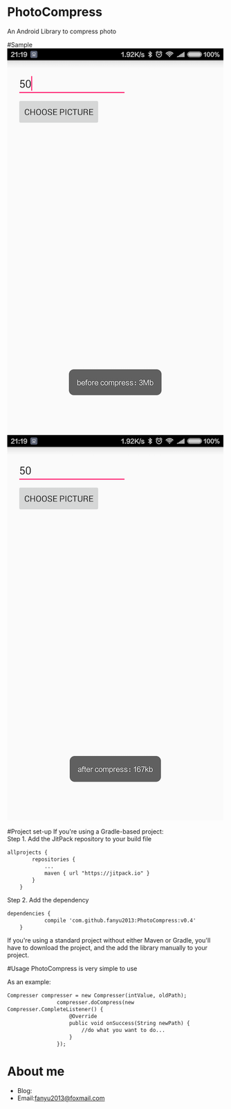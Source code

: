 # PhotoCompress
An Android Library to compress photo

#Sample
![image](https://github.com/fanyu2013/PhotoCompress/blob/master/myPicture01.png)
<br/>
![image](https://github.com/fanyu2013/PhotoCompress/blob/master/myPicture02.png)

#Project set-up
If you're using a Gradle-based project:
<br/>
Step 1. Add the JitPack repository to your build file
~~~
allprojects {
		repositories {
			...
			maven { url "https://jitpack.io" }
		}
	}
~~~
Step 2. Add the dependency
~~~
dependencies {
	        compile 'com.github.fanyu2013:PhotoCompress:v0.4'
	}
~~~

If you're using a standard project without either Maven or Gradle, you'll have to download the project, and the add the library manually to your project.

#Usage
PhotoCompress is very simple to use

As an example:
~~~
Compresser compresser = new Compresser(intValue, oldPath);
                compresser.doCompress(new Compresser.CompleteListener() {
                    @Override
                    public void onSuccess(String newPath) {
                        //do what you want to do...
                    }
                });
~~~

# About me
* Blog:
* Email:[fanyu2013@foxmail.com](mailto:fanyu2013@foxmail.com)
